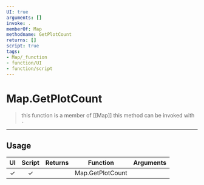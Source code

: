 ```yaml
---
UI: true
arguments: []
invoke: .
memberOf: Map
methodname: GetPlotCount
returns: []
script: true
tags:
- Map/_function
- function/UI
- function/script
---
```

# Map.GetPlotCount
> this function is a member of [[Map]]
> this method can be invoked with `.`
-----
## Usage
|  UI | Script | Returns | Function | Arguments |
|:---:|:------:|-------:|:--------:|:---------|
|✓|✓||Map.GetPlotCount||

